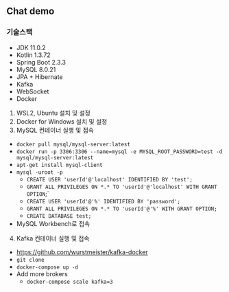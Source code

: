 ## Chat demo

### 기술스택

- JDK 11.0.2
- Kotlin 1.3.72
- Spring Boot 2.3.3
- MySQL 8.0.21
- JPA + Hibernate
- Kafka
- WebSocket
- Docker

1. WSL2, Ubuntu 설치 및 설정
2. Docker for Windows 설치 및 설정
3. MySQL 컨테이너 실행 및 접속
  - `docker pull mysql/mysql-server:latest`
  - `docker run -p 3306:3306 --name=mysql -e MYSQL_ROOT_PASSWORD=test -d mysql/mysql-server:latest`
  - `apt-get install mysql-client`
  - `mysql -uroot -p`
    - `CREATE USER 'userId'@'localhost' IDENTIFIED BY 'test';`
    - `GRANT ALL PRIVILEGES ON *.* TO 'userId'@'localhost' WITH GRANT OPTION`;`
    - `CREATE USER 'userId'@'%' IDENTIFIED BY 'password';`
    - `GRANT ALL PRIVILEGES ON *.* TO 'userId'@'%' WITH GRANT OPTION;`
    - `CREATE DATABASE test;`
  - MySQL Workbench로 접속
4. Kafka 컨테이너 실행 및 접속
  - https://github.com/wurstmeister/kafka-docker
  - `git clone`
  - `docker-compose up -d`
  - Add more brokers
    - `docker-compose scale kafka=3`

